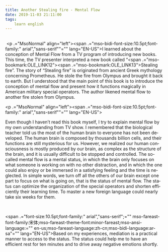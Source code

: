 ```yaml
---
title: Another Stealing fire - Mental Flow
date: 2019-11-03 21:11:00
tags:
    learn english
---
```

<br>&#xA0;<p .="MsoNormal" align="left"><span .="mso-bidi-font-size:10.5pt;font-family:" arial","sans-serif""="" lang="EN-US">I learned
about the conception of Mental Flow from a TV program of introducing new books.
This time, the TV presenter interpreted a new book called &#x201C;<a name="OLE_LINK13"></a><a name="OLE_LINK12"></a><a name="OLE_LINK11"><span .="mso-bookmark:OLE_LINK12"><span .="mso-bookmark:OLE_LINK13">Stealing fire</span></span></a>&#x201D;. The story of &#x201C;Stealing
fire&#x201D; is originated from ancient Greek mythology concerning Prometheus. He stole
the fire from Olympus and brought it back to earth. But I understood that the
main point of this book is to introduce the conception of mental flow and present
how it functions magically in American military special operators. The author likened
mental flow to another fire stolen from Olympus.</span></p><p .="MsoNormal" align="left"><span .="mso-bidi-font-size:10.5pt;font-family:" arial","sans-serif""="" lang="EN-US"><br></span></p>

<p .="MsoNormal" align="left"><span .="mso-bidi-font-size:10.5pt;font-family:" arial","sans-serif""="" lang="EN-US">Even though I
haven&#x2019;t read this book myself, I try to explain mental flow by my own
understanding from TV show. I remembered that the biological teacher told us the
most of the human brain to everyone has not been developed. The human brain is composed
by thousands billion cells, and their functions are still mysterious for us. However,
we realized our human consciousness is mostly produced by our brain, as complex
as the structure of the brain, and it is usually difficult to be stopped and
controlled. The so-called mental flow is a mental status, in which the brain
only focuses on what someone is working on with no other distraction, and in
which the one could also enjoy or be immersed in a satisfying feeling and the
time is neglected. In simple words, we turn off all the others of our brain
except one part to focus on what is going on, that is the status of mental
flow. The status can optimize the organization of the special operators and
shorten efficiently their learning time. To master a new foreign language could
nearly take six weeks for them.</span></p><p .="MsoNormal" align="left"><span .="mso-bidi-font-size:10.5pt;font-family:" arial","sans-serif""="" lang="EN-US"><br></span></p>

<span .="font-size:10.5pt;font-family:" arial","sans-serif";="" mso-fareast-font-family:宋体;mso-fareast-theme-font:minor-fareast;mso-ansi-language:="" en-us;mso-fareast-language:zh-cn;mso-bidi-language:ar-sa"="" lang="EN-US">Based on my
experiences, mediation is a practical manner to access to the status. The status
could help me to have an efficient rest for ten minutes and to drive away
negative emotions shortly.</span> <br>